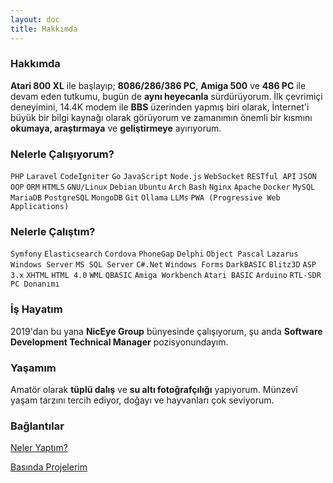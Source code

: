 ```yaml
---
layout: doc
title: Hakkımda
---
```


### Hakkımda

**Atari 800 XL** ile başlayıp; **8086/286/386 PC**, **Amiga 500** ve **486 PC** ile devam eden tutkumu, bugün de **aynı heyecanla** sürdürüyorum. İlk çevrimiçi deneyimini, 14.4K modem ile **BBS** üzerinden yapmış biri olarak, İnternet'i büyük bir bilgi kaynağı olarak görüyorum ve zamanımın önemli bir kısmını **okumaya, araştırmaya** ve **geliştirmeye** ayırıyorum.

<Badge type="info" text="Doğum: 1981" /> <Badge type="info" text="İkamet: İstanbul" /> <Badge type="info" text="Dil: İngilizce (B2)" /> <Badge type="info" text="Eğitim: Lise" />

### Nelerle Çalışıyorum?  
``PHP`` ``Laravel`` ``CodeIgniter`` ``Go`` ``JavaScript`` ``Node.js`` ``WebSocket`` ``RESTful API`` ``JSON`` ``OOP`` ``ORM`` ``HTML5`` ``GNU/Linux`` ``Debian`` ``Ubuntu`` ``Arch`` ``Bash`` ``Nginx`` ``Apache`` ``Docker`` ``MySQL`` ``MariaDB`` ``PostgreSQL`` ``MongoDB`` ``Git`` ``Ollama`` ``LLMs`` ``PWA (Progressive Web Applications)``

### Nelerle Çalıştım?

``Symfony`` ``Elasticsearch`` ``Cordova`` ``PhoneGap`` ``Delphi`` ``Object Pascal`` ``Lazarus`` ``Windows Server`` ``MS SQL Server`` ``C#.Net`` ``Windows Forms`` ``DarkBASIC`` ``Blitz3D`` ``ASP 3.x`` ``XHTML`` ``HTML 4.0`` ``WML`` ``QBASIC`` ``Amiga Workbench`` ``Atari BASIC`` ``Arduino`` ``RTL-SDR`` ``PC Donanımı`` 

### İş Hayatım
2019'dan bu yana **NicEye Group** bünyesinde çalışıyorum, şu anda **Software Development Technical Manager** pozisyonundayım.

### Yaşamım
Amatör olarak **tüplü dalış** ve **su altı fotoğrafçılığı** yapıyorum. Münzevî yaşam tarzını tercih ediyor, doğayı ve hayvanları çok seviyorum.

### Bağlantılar

[Neler Yaptım?](/neler-yaptim.md)  

[Basında Projelerim](/basinda-projelerim.md)
